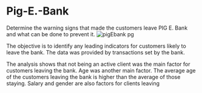 # Pig-E.-Bank
Determine the warning signs that made the customers leave PIG E. Bank and what can be done to prevent it.
![pigEbank pg](https://github.com/IoanaMRusu/Pig-E.-Bank/assets/144055123/15a06c04-e379-48de-b2c6-a2efa453a4f8)


The objective is to identify any leading indicators for customers likely to leave the bank. The data was provided by transactions set by the bank.

The analysis shows that not being an active client was the main factor for customers leaving the bank. Age was another main factor. The average age of the customers leaving the bank is higher than the average of those staying. Salary and gender are also factors for clients leaving

